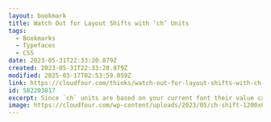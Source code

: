 ```yaml
---
layout: bookmark
title: Watch Out for Layout Shifts with ‘ch’ Units
tags:
  - Bookmarks
  - Typefaces
  - CSS
date: 2023-05-31T22:33:20.879Z
created: 2023-05-31T22:33:20.879Z
modified: 2025-03-17T02:53:59.059Z
link: https://cloudfour.com/thinks/watch-out-for-layout-shifts-with-ch-units/
id: 582203817
excerpt: Since `ch` units are based on your current font their value can change when fonts are loaded and cause unexpected layout shifts.
image: https://cloudfour.com/wp-content/uploads/2023/05/ch-shift-1200x0-c-default.png
---
```

